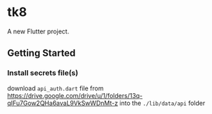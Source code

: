 # tk8

A new Flutter project.

## Getting Started

### Install secrets file(s)

download `api_auth.dart` file from https://drive.google.com/drive/u/1/folders/13q-qIFu7Gow2QHa6avaL9VkSwWDnMt-z into the `./lib/data/api` folder
